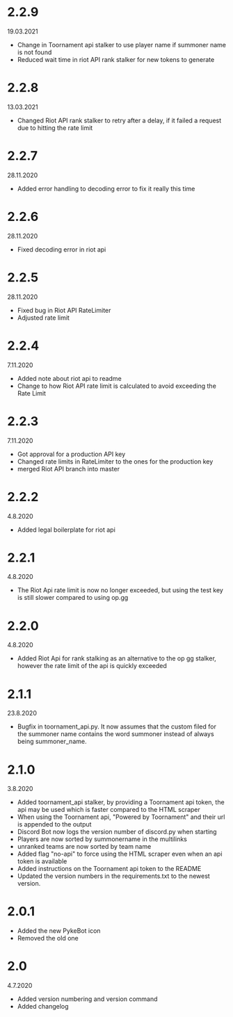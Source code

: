 # 2.2.9
19.03.2021
- Change in Toornament api stalker to use player name if summoner name is not found
- Reduced wait time in riot API rank stalker for new tokens to generate

# 2.2.8
13.03.2021
- Changed Riot API rank stalker to retry after a delay, if it failed a request due to hitting the rate limit

# 2.2.7
28.11.2020
- Added error handling to decoding error to fix it really this time

# 2.2.6
28.11.2020
- Fixed decoding error in riot api

# 2.2.5
28.11.2020
- Fixed bug in Riot API RateLimiter
- Adjusted rate limit

# 2.2.4
7.11.2020
- Added note about riot api to readme
- Change to how Riot API rate limit is calculated to avoid exceeding the Rate Limit

# 2.2.3
7.11.2020
- Got approval for a production API key
- Changed rate limits in RateLimiter to the ones for the production key
- merged Riot API branch into master

# 2.2.2
4.8.2020
- Added legal boilerplate for riot api

# 2.2.1
4.8.2020
- The Riot Api rate limit is now no longer exceeded, but using the test key is still slower compared to using op.gg

# 2.2.0
4.8.2020
- Added Riot Api for rank stalking as an alternative to the op gg stalker, however the rate limit of the api is quickly exceeded

# 2.1.1
23.8.2020
- Bugfix in toornament_api.py. It now assumes that the custom filed for the summoner name contains the word summoner instead of always being summoner_name. 

# 2.1.0
3.8.2020
- Added toornament_api stalker, by providing a Toornament api token, the api may be used which is faster compared to the HTML scraper
- When using the Toornament api, "Powered by Toornament" and their url is appended to the output
- Discord Bot now logs the version number of discord.py when starting
- Players are now sorted by summonername in the multilinks
- unranked teams are now sorted by team name
- Added flag "no-api" to force using the HTML scraper even when an api token is available
- Added instructions on the Toornament api token to the README
- Updated the version numbers in the requirements.txt to the newest version.

# 2.0.1
- Added the new PykeBot icon
- Removed the old one 

# 2.0
4.7.2020
- Added version numbering and version command
- Added changelog